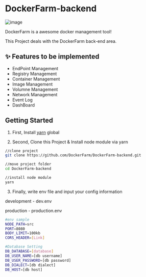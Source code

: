 # DockerFarm-backend

![image](https://user-images.githubusercontent.com/2585676/40734484-8f5f291c-6473-11e8-8e9e-58add225b45b.png)

DockerFarm is a awesome docker management tool!

This Project deals with the DockerFarm back-end area.

## ✨ Features to be implemented

* EndPoint Management
* Registry Management
* Container Management
* Image Management
* Volumne Management
* Network Management
* Event Log
* DashBoard


## Getting Started

1. First, Install [yarn](https://yarnpkg.com/en/) global 


2. Second, Clone this Project & Install node module via yarn 

```sh
//clone project
git clone https://github.com/DockerFarm/DockerFarm-backend.git

//move project folder
cd DockerFarm-backend 

//install node module
yarn 
```

3. Finally, write env file and input your config information 

development - dev.env

production - production.env

```sh
#env sample
NODE_PATH=src
PORT=8080
BODY_LIMIT=100kb
CORS_HEADER=[Link]

#Database Setting
DB_DATABASE=[database]
DB_USER_NAME=[db username]
DB_USER_PASSWORD=[db password]
DB_DIALECT=[db dialect]
DB_HOST=[db host]

```


